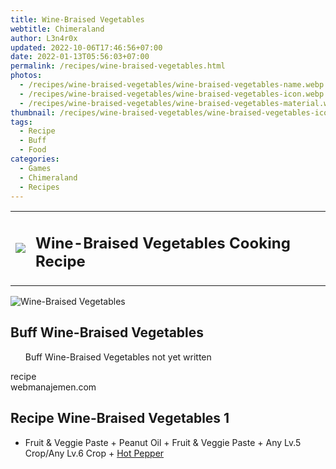 ```yaml
---
title: Wine-Braised Vegetables
webtitle: Chimeraland
author: L3n4r0x
updated: 2022-10-06T17:46:56+07:00
date: 2022-01-13T05:56:03+07:00
permalink: /recipes/wine-braised-vegetables.html
photos:
  - /recipes/wine-braised-vegetables/wine-braised-vegetables-name.webp
  - /recipes/wine-braised-vegetables/wine-braised-vegetables-icon.webp
  - /recipes/wine-braised-vegetables/wine-braised-vegetables-material.webp
thumbnail: /recipes/wine-braised-vegetables/wine-braised-vegetables-icon.webp
tags:
  - Recipe
  - Buff
  - Food
categories:
  - Games
  - Chimeraland
  - Recipes
---
```


<section id="bootstrap-wrapper"><link rel="stylesheet" href="https://cdn.statically.io/gh/dimaslanjaka/Web-Manajemen/40ac3225/css/bootstrap-4.5-wrapper.css"/><div class="row mb-2"><div class="col-md-12 mb-2"><table class="table" id="post-info"><tbody><tr><td><img class="d-inline-block me-2" src="/chimeraland/recipes/wine-braised-vegetables/wine-braised-vegetables-icon.webp" width="auto" height="auto"/></td><td><h1 class="fs-5">Wine-Braised Vegetables Cooking Recipe</h1></td></tr></tbody></table></div></div><div class="card mb-2"><div class="row g-0"><div class="col-sm-4 position-relative mb-2"><img src="/chimeraland/recipes/wine-braised-vegetables/wine-braised-vegetables-material.webp" class="card-img fit-cover w-100 h-100" alt="Wine-Braised Vegetables" data-fancybox="true"/></div><div class="col-sm-8 mb-2"><div class="card-body"><h2 class="card-title fs-5">Buff Wine-Braised Vegetables</h2><div class="card-text"><ul>Buff Wine-Braised Vegetables not yet written</ul></div><span class="badge rounded-pill bg-dark">recipe</span></div><div class="card-footer text-end text-muted">webmanajemen.com</div></div></div></div><div class="row mb-2"><div class="col-12 col-lg-6 recipe-item mb-2"><div class="card"><div class="card-body"><h2 class="card-title fs-5">Recipe Wine-Braised Vegetables 1</h2><div class="card-text"><ul><li>Fruit &amp; Veggie Paste<span> + </span>Peanut Oil<span> + </span>Fruit &amp; Veggie Paste<span> + </span>Any Lv.5 Crop/Any Lv.6 Crop<span> + </span><a class="text-decoration-none" href="/chimeraland/materials/hot-pepper.html">Hot Pepper</a></li></ul></div></div></div></div></div></section>